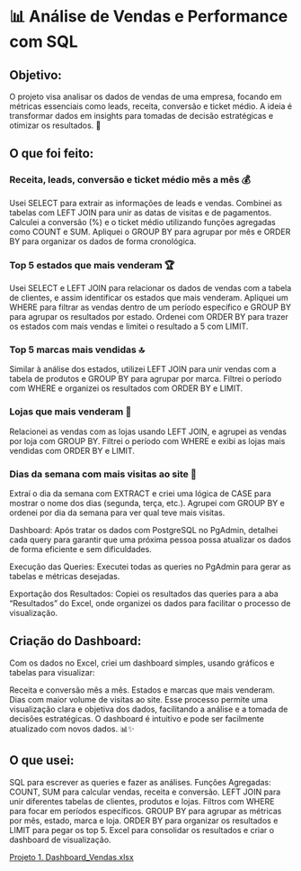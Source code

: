# 📊 Análise de Vendas e Performance com SQL

## Objetivo:
O projeto visa analisar os dados de vendas de uma empresa, focando em métricas essenciais como leads, receita, conversão e ticket médio. A ideia é transformar dados em insights para tomadas de decisão estratégicas e otimizar os resultados. 🚀

## O que foi feito:
### Receita, leads, conversão e ticket médio mês a mês 💰

Usei SELECT para extrair as informações de leads e vendas.
Combinei as tabelas com LEFT JOIN para unir as datas de visitas e de pagamentos.
Calculei a conversão (%) e o ticket médio utilizando funções agregadas como COUNT e SUM.
Apliquei o GROUP BY para agrupar por mês e ORDER BY para organizar os dados de forma cronológica.

### Top 5 estados que mais venderam 🏆

Usei SELECT e LEFT JOIN para relacionar os dados de vendas com a tabela de clientes, e assim identificar os estados que mais venderam.
Apliquei um WHERE para filtrar as vendas dentro de um período específico e GROUP BY para agrupar os resultados por estado.
Ordenei com ORDER BY para trazer os estados com mais vendas e limitei o resultado a 5 com LIMIT.

### Top 5 marcas mais vendidas 🔝

Similar à análise dos estados, utilizei LEFT JOIN para unir vendas com a tabela de produtos e GROUP BY para agrupar por marca.
Filtrei o período com WHERE e organizei os resultados com ORDER BY e LIMIT.

### Lojas que mais venderam 🏪

Relacionei as vendas com as lojas usando LEFT JOIN, e agrupei as vendas por loja com GROUP BY.
Filtrei o período com WHERE e exibi as lojas mais vendidas com ORDER BY e LIMIT.

### Dias da semana com mais visitas ao site 📅

Extraí o dia da semana com EXTRACT e criei uma lógica de CASE para mostrar o nome dos dias (segunda, terça, etc.).
Agrupei com GROUP BY e ordenei por dia da semana para ver qual teve mais visitas.

Dashboard:
Após tratar os dados com PostgreSQL no PgAdmin, detalhei cada query para garantir que uma próxima pessoa possa atualizar os dados de forma eficiente e sem dificuldades.

Execução das Queries: Executei todas as queries no PgAdmin para gerar as tabelas e métricas desejadas.

Exportação dos Resultados: Copiei os resultados das queries para a aba “Resultados” do Excel, onde organizei os dados para facilitar o processo de visualização.

## Criação do Dashboard: 

Com os dados no Excel, criei um dashboard simples, usando gráficos e tabelas para visualizar:

Receita e conversão mês a mês.
Estados e marcas que mais venderam.
Dias com maior volume de visitas ao site.
Esse processo permite uma visualização clara e objetiva dos dados, facilitando a análise e a tomada de decisões estratégicas. O dashboard é intuitivo e pode ser facilmente atualizado com novos dados. 📊✨

## O que usei:
SQL para escrever as queries e fazer as análises.
Funções Agregadas: COUNT, SUM para calcular vendas, receita e conversão.
LEFT JOIN para unir diferentes tabelas de clientes, produtos e lojas.
Filtros com WHERE para focar em períodos específicos.
GROUP BY para agrupar as métricas por mês, estado, marca e loja.
ORDER BY para organizar os resultados e LIMIT para pegar os top 5.
Excel para consolidar os resultados e criar o dashboard de visualização.


[Projeto 1. Dashboard_Vendas.xlsx](https://github.com/user-attachments/files/17238131/Projeto.1.Dashboard_Vendas.xlsx)
